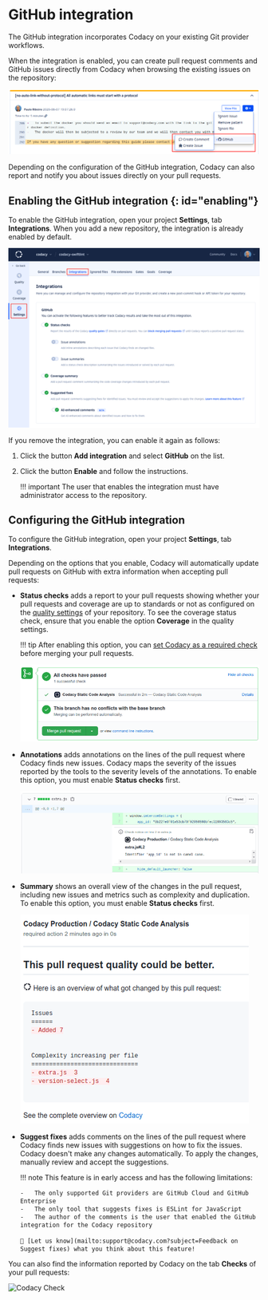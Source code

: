 # GitHub integration

The GitHub integration incorporates Codacy on your existing Git provider workflows.

When the integration is enabled, you can create pull request comments and GitHub issues directly from Codacy when browsing the existing issues on the repository:

![GitHub integration for issues](images/github-integration-issues.png)

Depending on the configuration of the GitHub integration, Codacy can also report and notify you about issues directly on your pull requests.

## Enabling the GitHub integration {: id="enabling"}

To enable the GitHub integration, open your project **Settings**, tab **Integrations**. When you add a new repository, the integration is already enabled by default.

![GitHub integration](images/github-integration.png)

If you remove the integration, you can enable it again as follows:

1.  Click the button **Add integration** and select **GitHub** on the list.
1.  Click the button **Enable** and follow the instructions.

    !!! important
        The user that enables the integration must have administrator access to the repository.

## Configuring the GitHub integration

To configure the GitHub integration, open your project **Settings**, tab **Integrations**.

Depending on the options that you enable, Codacy will automatically update pull requests on GitHub with extra information when accepting pull requests:

-   **Status checks** adds a report to your pull requests showing whether your pull requests and coverage are up to standards or not as configured on the [quality settings](../../repositories/quality-settings.md) of your repository. To see the coverage status check, ensure that you enable the option **Coverage** in the quality settings.

    !!! tip
        After enabling this option, you can [set Codacy as a required check](../../faq/repositories/how-do-i-set-codacy-as-a-required-check-to-merge-prs.md#github) before merging your pull requests.

    ![Pull request status check on GitHub](images/github-integration-pr-status.png)

-   **Annotations** adds annotations on the lines of the pull request where Codacy finds new issues. Codacy maps the severity of the issues reported by the tools to the severity levels of the annotations. To enable this option, you must enable **Status checks** first.

    ![Pull request annotation on GitHub](images/github-integration-pr-annotation.png)

-   **Summary** shows an overall view of the changes in the pull request, including new issues and metrics such as complexity and duplication. To enable this option, you must enable **Status checks** first.

    ![Pull request summary on GitHub](images/github-integration-pr-summary.png)

-   **Suggest fixes** adds comments on the lines of the pull request where Codacy finds new issues with suggestions on how to fix the issues. Codacy doesn't make any changes automatically. To apply the changes, manually review and accept the suggestions.

    <!-- TODO Add screenshot -->

    !!! note
        This feature is in early access and has the following limitations:

        -   The only supported Git providers are GitHub Cloud and GitHub Enterprise
        -   The only tool that suggests fixes is ESLint for JavaScript
        -   The author of the comments is the user that enabled the GitHub integration for the Codacy repository

        📢 [Let us know](mailto:support@codacy.com?subject=Feedback on Suggest fixes) what you think about this feature!

You can also find the information reported by Codacy on the tab **Checks** of your pull requests:

![Codacy Check](images/github-integration-tab-checks.png)
